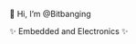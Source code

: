 👋 Hi, I’m @Bitbanging

✨ Embedded and Electronics ✨


<!---
Bitbanging/Bitbanging is a ✨ special ✨ repository because its `README.md` (this file) appears on your GitHub profile.
You can click the Preview link to take a look at your changes.
--->
